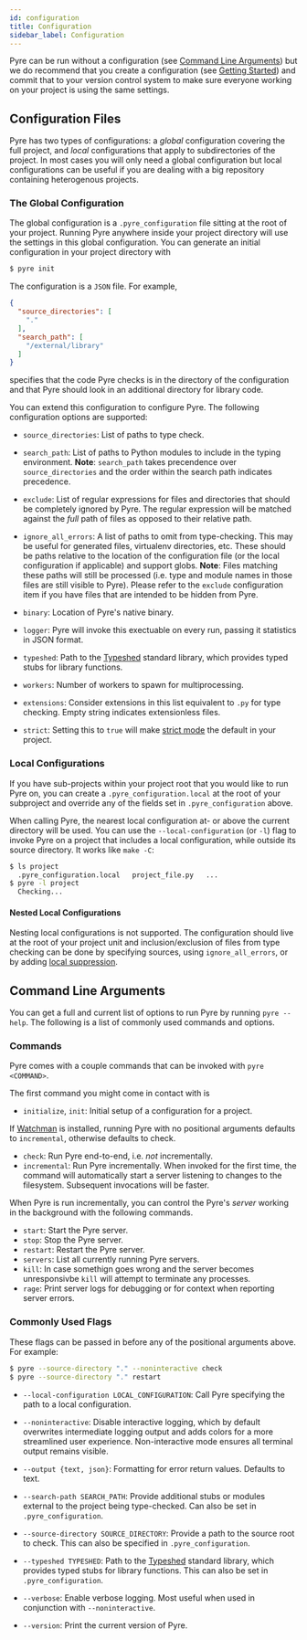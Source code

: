 ```yaml
---
id: configuration
title: Configuration
sidebar_label: Configuration
---
```


Pyre can be run without a configuration (see [Command Line Arguments](configuration#command-line-arguments)) but we do recommend that you create a configuration (see [Getting Started](getting-started)) and commit that to your version control system to make sure everyone working on your project is using the same settings.

## Configuration Files
Pyre has two types of configurations: a *global* configuration covering the full project, and *local* configurations that apply to subdirectories of the project. In most cases you will only need a global configuration but local configurations can be useful if you are dealing with a big repository containing heterogenous projects.

### The Global Configuration
The global configuration is a `.pyre_configuration` file sitting at the root of your project. Running Pyre anywhere inside your project directory will use the settings in this global configuration. You can generate an initial configuration in your project directory with
```bash
$ pyre init
```

The configuration is a `JSON` file. For example,
```json
{
  "source_directories": [
    "."
  ],
  "search_path": [
    "/external/library"
  ]
}
```
specifies that the code Pyre checks is in the directory of the configuration and that Pyre should look in an additional directory for library code.


You can extend this configuration to configure Pyre. The following configuration options are supported:

- `source_directories`: List of paths to type check.

- `search_path`: List of paths to Python modules to include in the typing
environment. **Note**: `search_path` takes precendence over `source_directories` and the order within the search path indicates precedence.

- `exclude`: List of regular expressions for files and directories that should be
completely ignored by Pyre. The regular expression will be matched against the
*full* path of files as opposed to their relative path.

- `ignore_all_errors`: A list of paths to omit from type-checking. This may be
useful for generated files, virtualenv directories, etc.  These should be paths
relative to the location of the configuration file (or the local configuration
if applicable) and support globs. **Note**: Files
matching these paths will still be processed (i.e. type and module names in those files are still visible to Pyre). Please refer to the `exclude`
configuration item if you have files that are intended to be hidden from Pyre.

- `binary`: Location of Pyre's native binary.

- `logger`: Pyre will invoke this exectuable on every run, passing it statistics in JSON format.

- `typeshed`: Path to the [Typeshed](https://github.com/python/typeshed) standard library, which
provides typed stubs for library functions.

- `workers`: Number of workers to spawn for multiprocessing.

- `extensions`: Consider extensions in this list equivalent to `.py` for type checking.
Empty string indicates extensionless files.

- `strict`: Setting this to `true` will make [strict mode](types-in-python#strict-mode) the default in your project.


### Local Configurations
If you have sub-projects within your project root that you would like to run Pyre on, you
can create a `.pyre_configuration.local` at the root of your subproject and override any
of the fields set in `.pyre_configuration` above.

When calling Pyre, the nearest local configuration at- or above the current directory will be used.
You can use the `--local-configuration` (or `-l`) flag to invoke Pyre on a project that includes a
local configuration, while outside its source directory. It works like `make -C`:
```bash
$ ls project
  .pyre_configuration.local   project_file.py   ...
$ pyre -l project
  Checking...
```

#### Nested Local Configurations
Nesting local configurations is not supported. The configuration should live at the root of your
project unit and inclusion/exclusion of files from type checking can be done by specifying sources, using
`ignore_all_errors`, or by adding [local suppression](errors#suppressing-individual-errors).

## Command Line Arguments
You can get a full and current list of options to run Pyre by running `pyre --help`. The following is a list of commonly used commands and options.

### Commands
Pyre comes with a couple commands that can be invoked with `pyre <COMMAND>`.

The first command you might come in contact with is
- `initialize`, `init`: Initial setup of a configuration for a project.

If [Watchman](https://facebook.github.io/watchman/docs/install/) is
installed, running Pyre with no positional arguments defaults to `incremental`,
otherwise defaults to check.
- `check`: Run Pyre end-to-end, i.e. *not* incrementally.
- `incremental`: Run Pyre incrementally. When invoked for the first time, the command will automatically start a server listening to changes to the filesystem. Subsequent invocations will be faster.

When Pyre is run incrementally, you can control the Pyre's *server* working in the background with the following commands.
- `start`: Start the Pyre server.
- `stop`: Stop the Pyre server.
- `restart`: Restart the Pyre server.
- `servers`: List all currently running Pyre servers.
- `kill`: In case somethign goes wrong and the server becomes unresponsivbe `kill` will attempt to terminate any processes.
- `rage`: Print server logs for debugging or for context when reporting server errors.

### Commonly Used Flags
These flags can be passed in before any of the positional arguments above. For example:
```bash
$ pyre --source-directory "." --noninteractive check
$ pyre --source-directory "." restart
```

- `--local-configuration LOCAL_CONFIGURATION`: Call Pyre specifying the path to a local
configuration.

- `--noninteractive`: Disable interactive logging, which by default overwrites intermediate
logging output and adds colors for a more streamlined user experience.
Non-interactive mode ensures all terminal output remains visible.

- `--output {text, json}`: Formatting for error return values. Defaults to text.

- `--search-path SEARCH_PATH`: Provide additional stubs or modules external to the project
being type-checked. Can also be set in `.pyre_configuration`.

- `--source-directory SOURCE_DIRECTORY`: Provide a path to the source root to check. This can also
be specified in `.pyre_configuration`.

- `--typeshed TYPESHED`: Path to the [Typeshed](https://github.com/python/typeshed) standard library,
which provides typed stubs for library functions. This can also be set in `.pyre_configuration`.

- `--verbose`: Enable verbose logging. Most useful when used in conjunction with `--noninteractive`.

- `--version`: Print the current version of Pyre.
